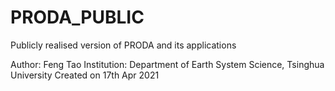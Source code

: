 # PRODA_PUBLIC
Publicly realised version of PRODA and its applications

Author: Feng Tao
Institution: Department of Earth System Science, Tsinghua University
Created on 17th Apr 2021
